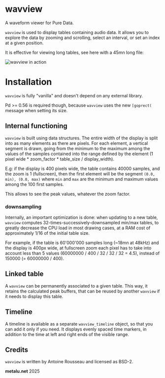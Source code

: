 # wavview
A waveform viewer for Pure Data.

`wavview` is used to display tables containing audio data. It allows you to explore the data by zooming and scrolling, select an interval, or set an index at a given position.

It is effective for viewing long tables, see here with a 45mn long file:

![wavview in action](https://github.com/user-attachments/assets/df0e4516-eda7-44d2-810d-a103ffcf404f)

# Installation

`wavview` is fully "vanilla" and doesn't depend on any external library.

Pd >= 0.56 is required though, because `wavview` uses the new `[goprect(` message when setting its size.

## Internal functioning

`wavview` is built using data structures. The entire width of the display is split into as many elements as there are pixels. For each element, a vertical segment is drawn, going from the minimum to the maximum among the values of the samples contained into the range defined by the element (1 pixel wide * zoom_factor * table_size / display_width).

E.g: if the display is 400 pixels wide, the table contains 40000 samples, and the zoom is 1 (fullscreen), then the first element will be the segment `(0.0, min), (0.0, max)` where `min` and `max` are the minimum and maximum values among the 100 first samples.

This allows to see the peak values, whatever the zoom factor.

### downsampling

Internally, an important optimization is done: when updating to a new table, `wavview` computes 32-times-successively-downsampled min/max tables, to greatly decrease the CPU load in most drawing cases, at a RAM cost of approximately 1/16 of the initial table size.

For example, if the table is 60'000'000 samples long (~18mn at 48kHz) and the display is 400px wide, at fullscreen zoom each pixel has to take into account less than 5 values (60000000 / 400 / 32 / 32 / 32 = 4.5), instead of 150000 (= 60000000 / 400).

## Linked table

A `wavview` can be permanently associated to a given table. This way, it retains the calculated peak buffers, that can be reused by another `wavview` if it needs to display this table.

## Timeline

A timeline is available as a separate `wavview_timeline` object, so that you can add it only if you need.
It displays evenly spaced time markers, in addition to the time at left and right ends of the visible range.

## Credits

`wavview` is written by Antoine Rousseau and licensed as BSD-2.

**metalu.net** 2025
